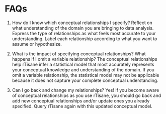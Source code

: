 # FAQs
1. How do I know which conceptual relationships I specify? 
Reflect on what understanding of the domain you are bringing to data analysis. Express the type of relationships as what feels most accurate to your understanding. Label each relationship according to what you want to assume or hypothesize. 

2. What is the impact of specifying conceptual relationships? What happens if I omit a variable relationship? 
The conceptual relationships help rTisane infer a statistical model that most accurately represents your conceptual knowledge and understanding of the domain. If you omit a variable relationship, the statistical model may not be applicable because it does not capture your complete conceptual understanding. 

3. Can I go back and change my relationships? 
Yes! If you become aware of conceptual relationships as you use rTisane, you should go back and add new conceptual relationships and/or update ones you already specified. Query rTisane again with this updated conceptual model. 